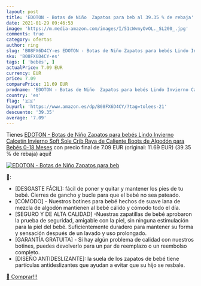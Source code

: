 ```yaml
---
layout: post
title: 'EDOTON - Botas de Niño  Zapatos para beb al 39.35 % de rebaja'
date: 2021-01-29 09:46:53
image: 'https://m.media-amazon.com/images/I/51cWvmyOvOL._SL200_.jpg'
comments: true
category: ofertas
author: ring
slug: 'B08FX6D4CY-es EDOTON - Botas de Niño Zapatos para bebés Lindo Invierno...'
sku: 'B08FX6D4CY-es'
tags: [ 'bebés', ]
actualPrice: 7.09 EUR
currency: EUR
price: 7.09
comparePrice: 11.69 EUR
prodname: 'EDOTON - Botas de Niño  Zapatos para bebés Lindo Invierno Calcetín Invierno Soft Sole Crib Raya de Caliente Boots de Algodón para Bebés 0-18 Meses'
country: 'es'
flag: '🇪🇸'
buyurl: 'https://www.amazon.es/dp/B08FX6D4CY/?tag=tolees-21'
descuento: '39.35'
average: '7.09'
---
```


Tienes [EDOTON - Botas de Niño  Zapatos para bebés Lindo Invierno Calcetín Invierno Soft Sole Crib Raya de Caliente Boots de Algodón para Bebés 0-18 Meses](https://www.amazon.es/dp/B08FX6D4CY/?tag=tolees-21) con precio final de  7.09 EUR (original: 11.69 EUR) (39.35 %  de rebaja) aqui!

[![EDOTON - Botas de Niño  Zapatos para beb](https://m.media-amazon.com/images/I/51cWvmyOvOL._SL200_.jpg)](https://www.amazon.es/dp/B08FX6D4CY/?tag=tolees-21)

🔎:

- [DESGASTE FÁCIL]: fácil de poner y quitar y mantener los pies de tu bebé. Cierres de gancho y bucle para que el bebé no sea pateado.
- [CÓMODO] - Nuestros botines para bebé hechos de suave lana de mezcla de algodón mantienen al bebé cálido y cómodo todo el día.
- [SEGURO Y DE ALTA CALIDAD] -Nuestras zapatillas de bebé aprobaron la prueba de seguridad, amigable con la piel, sin ninguna estimulación para la piel del bebé. Suficientemente duradero para mantener su forma y sensación después de un lavado y uso prolongado.
- [GARANTÍA GRATUITA] - Si hay algún problema de calidad con nuestros botines, puedes devolverlo para un par de reemplazo o un reembolso completo.
- [DISEÑO ANTIDESLIZANTE]: la suela de los zapatos de bebé tiene partículas antideslizantes que ayudan a evitar que su hijo se resbale.

[🛒 Comprar!!!](https://www.amazon.es/dp/B08FX6D4CY/?tag=tolees-21)
